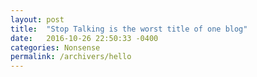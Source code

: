 ```yaml
---
layout: post
title:  "Stop Talking is the worst title of one blog"
date:   2016-10-26 22:50:33 -0400
categories: Nonsense
permalink: /archivers/hello
---
```




